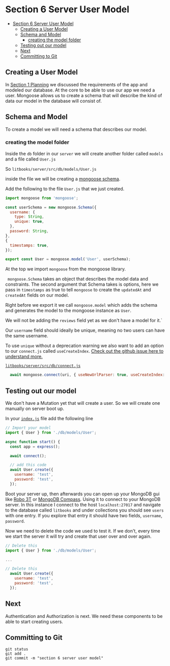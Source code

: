 # Section 6 Server User Model
<!-- TOC -->

- [Section 6 Server User Model](#section-6-server-user-model)
  - [Creating a User Model](#creating-a-user-model)
  - [Schema and Model](#schema-and-model)
    - [creating the model folder](#creating-the-model-folder)
  - [Testing out our model](#testing-out-our-model)
  - [Next](#next)
  - [Committing to Git](#committing-to-git)

<!-- /TOC -->

## Creating a User Model

In [Section 1 Planning](../section-1-planning/README.MD) we discussed the requirements of the app and modeled our database. At the core to be able to use our app we need a user. Mongoose allows us to create a schema that will describe the kind of data our model in the database will consist of.

## Schema and Model

To create a model we will need a schema that describes our model. 

### creating the model folder

Inside the `db` folder in our `server` we will create another folder called `models` and a file called `User.js`

So `litbooks/server/src/db/models/User.js`

inside the file we will be creating a [mongoose schema](https://mongoosejs.com/docs/guide.html).

Add the following to the file `User.js` that we just created.

```js
import mongoose from 'mongoose';

const userSchema = new mongoose.Schema({
  username: {
    type: String,
    unique: true,
  },
  password: String,
},
{ 
  timestamps: true,
});

export const User = mongoose.model('User', userSchema);
```

At the top we import `mongoose` from the mongoose library.

` mongoose.Schema` takes an object that describes the model data and constraints. The second argument that Schema takes is options, here we pass in `timestamps` as true to tell `mongoose` to create the `updatedAt` and `createdAt` fields on our model.

Right before we export it we call `mongoose.model` which adds the schema and generates the model to the mongoose instance as `User`.

We will not be adding the `reviews` field yet as we don't have a model for it.`

Our `username` field should ideally be unique, meaning no two users can have the same username. 

To use `unique` without a deprecation warning we also want to add an option to our `connect.js` called `useCreateIndex`. [Check out the github issue here to understand more.](https://github.com/Automattic/mongoose/issues/6890)

[`litbooks/server/src/db/connect.js`](./server/src/db/connect.js)

```js
  await mongoose.connect(uri, { useNewUrlParser: true, useCreateIndex: true });
```

## Testing out our model

We don't have a Mutation yet that will create a user. So we will create one manually on server boot up.

In your [`index.js`](./server/src/index.js) file add the following line

```js
// Import your model
import { User } from './db/models/User';

async function start() {
  const app = express();

  await connect();

  // add this code
  await User.create({
    username: 'test',
    password: 'test',
  });
```

Boot your server up, then afterwards you can open up your MongoDB gui like [Robo 3T](https://robomongo.org/) or [MongoDB Compass](https://www.mongodb.com/products/compass). Using it to connect to your MongoDB server. In this instance I connect to the host `localhost:27017` and navigate to the database called `litbooks` and under collections you should see `users` with one entry. If you explore that entry it should have two fields, `username`, `password`.

Now we need to delete the code we used to test it. If we don't, every time we start the server it will try and create that user over and over again.

```js
// Delete this
import { User } from './db/models/User';

...

// Delete this
  await User.create({
    username: 'test',
    password: 'test',
  });
```

## Next

Authentication and Authorization is next. We need these components to be able to start creating users.

## Committing to Git

```
git status
git add .
git commit -m "section 6 server user model"
```